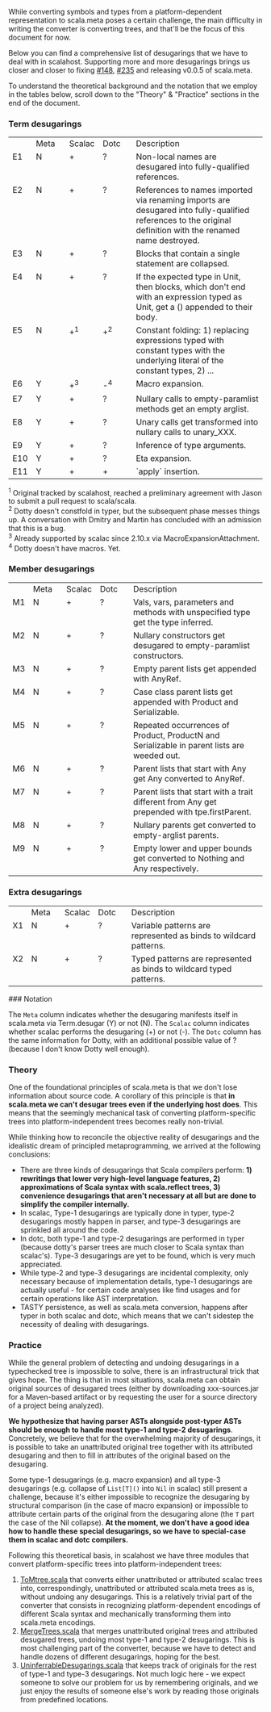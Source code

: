 While converting symbols and types from a platform-dependent representation to scala.meta poses a certain challenge,
the main difficulty in writing the converter is converting trees, and that'll be the focus of this document for now.

Below you can find a comprehensive list of desugarings that we have to deal with in scalahost.
Supporting more and more desugarings brings us closer and closer to fixing
[#148](https://github.com/scalameta/scalameta/issues/148), [#235](https://github.com/scalameta/scalameta/issues/235)
and releasing v0.0.5 of scala.meta.

To understand the theoretical background and the notation that we employ in the tables below,
scroll down to the "Theory" & "Practice" sections in the end of the document.

### Term desugarings

<table>
  <th>
    <td width="50px">Meta</td>
    <td width="50px">Scalac</td>
    <td width="50px">Dotc</td>
    <td>Description</td>
  </th>
  <tr>
    <td valign="top">E1</td>
    <td valign="top">N</td>
    <td valign="top">+</td>
    <td valign="top">?</td>
    <td valign="top">Non-local names are desugared into fully-qualified references.</td>
  </tr>
  <tr>
    <td valign="top">E2</td>
    <td valign="top">N</td>
    <td valign="top">+</td>
    <td valign="top">?</td>
    <td valign="top">References to names imported via renaming imports are desugared into fully-qualified references to the original definition with the renamed name destroyed.</td>
  </tr>
  <tr>
    <td valign="top">E3</td>
    <td valign="top">N</td>
    <td valign="top">+</td>
    <td valign="top">?</td>
    <td valign="top">Blocks that contain a single statement are collapsed.</td>
  </tr>
  <tr>
    <td valign="top">E4</td>
    <td valign="top">N</td>
    <td valign="top">+</td>
    <td valign="top">?</td>
    <td valign="top">If the expected type in Unit, then blocks, which don't end with an expression typed as Unit, get a () appended to their body.</td>
  </tr>
  <tr>
    <td valign="top">E5</td>
    <td valign="top">N</td>
    <td valign="top">+<sup>1</sup></td>
    <td valign="top">+<sup>2</sup></td>
    <td valign="top">Constant folding: 1) replacing expressions typed with constant types with the underlying literal of the constant types, 2) ...</td>
  </tr>
  <tr>
    <td valign="top">E6</td>
    <td valign="top">Y</td>
    <td valign="top">+<sup>3</sup></td>
    <td valign="top">-<sup>4</sup></td>
    <td valign="top">Macro expansion.</td>
  </tr>
  <tr>
    <td valign="top">E7</td>
    <td valign="top">Y</td>
    <td valign="top">+</td>
    <td valign="top">?</td>
    <td valign="top">Nullary calls to empty-paramlist methods get an empty arglist.</td>
  </tr>
  <tr>
    <td valign="top">E8</td>
    <td valign="top">Y</td>
    <td valign="top">+</td>
    <td valign="top">?</td>
    <td valign="top">Unary calls get transformed into nullary calls to unary_XXX.</td>
  </tr>
  <tr>
    <td valign="top">E9</td>
    <td valign="top">Y</td>
    <td valign="top">+</td>
    <td valign="top">?</td>
    <td valign="top">Inference of type arguments.</td>
  </tr>
  <tr>
    <td valign="top">E10</td>
    <td valign="top">Y</td>
    <td valign="top">+</td>
    <td valign="top">?</td>
    <td valign="top">Eta expansion.</td>
  </tr>
  <tr>
    <td valign="top">E11</td>
    <td valign="top">Y</td>
    <td valign="top">+</td>
    <td valign="top">+</td>
    <td valign="top">`apply` insertion.</td>
  </tr>
</table>

<sup>1</sup> Original tracked by scalahost, reached a preliminary agreement with Jason to submit a pull request to scala/scala.<br/>
<sup>2</sup> Dotty doesn't constfold in typer, but the subsequent phase messes things up. A conversation with Dmitry and Martin has concluded with an admission that this is a bug.<br/>
<sup>3</sup> Already supported by scalac since 2.10.x via MacroExpansionAttachment.<br/>
<sup>4</sup> Dotty doesn't have macros. Yet.<br/>

### Member desugarings

<table>
  <th>
    <td width="50px">Meta</td>
    <td width="50px">Scalac</td>
    <td width="50px">Dotc</td>
    <td>Description</td>
  </th>
  <tr>
    <td valign="top">M1</td>
    <td valign="top">N</td>
    <td valign="top">+</td>
    <td valign="top">?</td>
    <td valign="top">Vals, vars, parameters and methods with unspecified type get the type inferred.</td>
  </tr>
  <tr>
    <td valign="top">M2</td>
    <td valign="top">N</td>
    <td valign="top">+</td>
    <td valign="top">?</td>
    <td valign="top">Nullary constructors get desugared to empty-paramlist constructors.</td>
  </tr>
  <tr>
    <td valign="top">M3</td>
    <td valign="top">N</td>
    <td valign="top">+</td>
    <td valign="top">?</td>
    <td valign="top">Empty parent lists get appended with AnyRef.</td>
  </tr>
  <tr>
    <td valign="top">M4</td>
    <td valign="top">N</td>
    <td valign="top">+</td>
    <td valign="top">?</td>
    <td valign="top">Case class parent lists get appended with Product and Serializable.</td>
  </tr>
  <tr>
    <td valign="top">M5</td>
    <td valign="top">N</td>
    <td valign="top">+</td>
    <td valign="top">?</td>
    <td valign="top">Repeated occurrences of Product, ProductN and Serializable in parent lists are weeded out.</td>
  </tr>
  <tr>
    <td valign="top">M6</td>
    <td valign="top">N</td>
    <td valign="top">+</td>
    <td valign="top">?</td>
    <td valign="top">Parent lists that start with Any get Any converted to AnyRef.</td>
  </tr>
  <tr>
    <td valign="top">M7</td>
    <td valign="top">N</td>
    <td valign="top">+</td>
    <td valign="top">?</td>
    <td valign="top">Parent lists that start with a trait different from Any get prepended with tpe.firstParent.</td>
  </tr>
  <tr>
    <td valign="top">M8</td>
    <td valign="top">N</td>
    <td valign="top">+</td>
    <td valign="top">?</td>
    <td valign="top">Nullary parents get converted to empty-arglist parents.</td>
  </tr>
  <tr>
    <td valign="top">M9</td>
    <td valign="top">N</td>
    <td valign="top">+</td>
    <td valign="top">?</td>
    <td valign="top">Empty lower and upper bounds get converted to Nothing and Any respectively.</td>
  </tr>
</table>

### Extra desugarings

<table>
  <th>
    <td width="50px">Meta</td>
    <td width="50px">Scalac</td>
    <td width="50px">Dotc</td>
    <td>Description</td>
  </th>
  <tr>
    <td valign="top">X1</td>
    <td valign="top">N</td>
    <td valign="top">+</td>
    <td valign="top">?</td>
    <td valign="top">Variable patterns are represented as binds to wildcard patterns.</td>
  </tr>
  <tr>
    <td valign="top">X2</td>
    <td valign="top">N</td>
    <td valign="top">+</td>
    <td valign="top">?</td>
    <td valign="top">Typed patterns are represented as binds to wildcard typed patterns.</td>
  </tr>
</table>
### Notation

The `Meta` column indicates whether the desugaring manifests itself in scala.meta via Term.desugar (Y) or not (N). The `Scalac` column indicates whether scalac performs the desugaring (+) or not (-). The `Dotc` column has the same information for Dotty, with an additional possible value of ? (because I don't know Dotty well enough).

### Theory

One of the foundational principles of scala.meta is that we don't lose information about source code.
A corollary of this principle is that **in scala.meta we can't desugar trees even if the underlying host does**.
This means that the seemingly mechanical task of converting platform-specific trees into platform-independent trees
becomes really non-trivial.

While thinking how to reconcile the objective reality of desugarings and the idealistic dream of principled metaprogramming,
we arrived at the following conclusions:
  * There are three kinds of desugarings that Scala compilers perform:
    **1) rewritings that lower very high-level language features,
    2) approximations of Scala syntax with scala.reflect trees,
    3) convenience desugarings that aren't necessary at all but are done to simplify the compiler internally.**
  * In scalac, Type-1 desugarings are typically done in typer, type-2 desugarings mostly happen in parser,
    and type-3 desugarings are sprinkled all around the code.
  * In dotc, both type-1 and type-2 desugarings are performed in typer
    (because dotty's parser trees are much closer to Scala syntax than scalac's).
    Type-3 desugarings are yet to be found, which is very much appreciated.
  * While type-2 and type-3 desugarings are incidental complexity, only necessary because of implementation details,
    type-1 desugarings are actually useful - for certain code analyses like find usages
    and for certain operations like AST interpretation.
  * TASTY persistence, as well as scala.meta conversion, happens after typer in both scalac and dotc,
    which means that we can't sidestep the necessity of dealing with desugarings.

### Practice

While the general problem of detecting and undoing desugarings in a typechecked tree is impossible to solve,
there is an infrastructural trick that gives hope. The thing is that in most situations,
scala.meta can obtain original sources of desugared trees (either by downloading xxx-sources.jar for a Maven-based artifact
or by requesting the user for a source directory of a project being analyzed).

**We hypothesize that having parser ASTs alongside post-typer ASTs should be enough to handle most type-1 and type-2 desugarings**.
Concretely, we believe that for the overwhelming majority of desugarings, it is possible to take an unattributed original tree
together with its attributed desugaring and then to fill in attributes of the original based on the desugaring.

Some type-1 desugarings (e.g. macro expansion) and all type-3 desugarings (e.g. collapse of `List[T]()` into `Nil` in scalac)
still present a challenge, because it's either impossible to recognize the desugaring by structural comparison (in the case of
macro expansion) or impossible to attribute certain parts of the original from the desugaring alone (the `T` part the case
of the Nil collapse). **At the moment, we don't have a good idea how to handle these special desugarings, so we have to special-case them
in scalac and dotc compilers.**

Following this theoretical basis, in scalahost we have three modules that convert platform-specific trees into platform-independent trees:
  1. [ToMtree.scala](/scalahost/src/main/scala/scala/meta/internal/hosts/scalac/converters/ToMtree.scala) that converts either unattributed or attributed scalac trees into, correspondingly, unattributed or attributed scala.meta trees as is, without undoing any desugarings. This is a relatively trivial part of the converter that consists in recognizing platform-dependent encodings of different Scala syntax and mechanically transforming them into scala.meta encodings.
  2. [MergeTrees.scala](/scalameta/trees/src/main/scala/scala/meta/internal/ast/MergeTrees.scala) that merges unattributed original trees and attributed desugared trees, undoing most type-1 and type-2 desugarings. This is most challenging part of the converter, because we have to detect and handle dozens of different desugarings, hoping for the best.
  3. [UninferrableDesugarings.scala](/scalahost/src/main/scala/scala/meta/internal/hosts/scalac/reflect/UninferrableDesugarings.scala) that keeps track of originals for the rest of type-1 and type-3 desugarings. Not much logic here - we expect someone to solve our problem for us by remembering originals, and we just enjoy the results of someone else's work by reading those originals from predefined locations.
